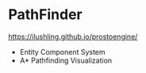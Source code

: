 # PathFinder
https://ilushling.github.io/prostoengine/

- Entity Component System
- A* Pathfinding Visualization
